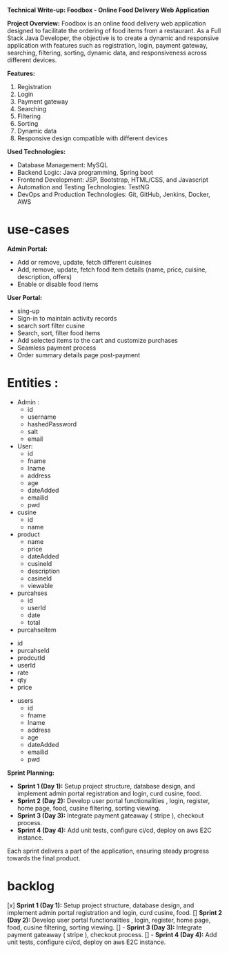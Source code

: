 **Technical Write-up: Foodbox - Online Food Delivery Web Application**

**Project Overview:**
Foodbox is an online food delivery web application designed to facilitate the ordering of food items from a restaurant. As a Full Stack Java Developer, the objective is to create a dynamic and responsive application with features such as registration, login, payment gateway, searching, filtering, sorting, dynamic data, and responsiveness across different devices.

**Features:**
1. Registration
2. Login
3. Payment gateway
4. Searching
5. Filtering
6. Sorting
7. Dynamic data
8. Responsive design compatible with different devices

**Used Technologies:**
- Database Management: MySQL
- Backend Logic: Java programming, Spring boot
- Frontend Development: JSP, Bootstrap, HTML/CSS, and Javascript
- Automation and Testing Technologies: TestNG
- DevOps and Production Technologies: Git, GitHub, Jenkins, Docker, AWS

# use-cases 
**Admin Portal:**
- Add or remove, update,  fetch different cuisines
- Add, remove, update, fetch food item details (name, price, cuisine, description, offers)
- Enable or disable food items

**User Portal:**
- sing-up
- Sign-in to maintain activity records
- search sort filter cusine
- Search, sort, filter food items
- Add selected items to the cart and customize purchases
- Seamless payment process
- Order summary details page post-payment

# Entities :
- Admin :
  + id
  + username
  + hashedPassword
  + salt
  + email
- User:
  + id
  + fname
  + lname
  + address
  + age
  + dateAdded
  + emailid
  + pwd
- cusine
  + id
  + name
- product
  + name
  + price
  + dateAdded
  + cusineId
  + description
  + casineId
  + viewable
- purcahses
  + id
  + userId
  + date
  + total
-  purcahseitem
  + id
  + purcahseId
  + prodcutId
  + userId
  + rate
  + qty
  + price
- users
  + id
  + fname
  + lname
  + address
  + age
  + dateAdded
  + emailid
  + pwd
    

**Sprint Planning:**
- **Sprint 1 (Day 1):** Setup project structure, database design, and implement admin portal registration and login, curd  cusine, food.
- **Sprint 2 (Day 2):** Develop user portal functionalities , login, register, home  page, food, cusine filtering, sorting viewing.
- **Sprint 3 (Day 3):** Integrate payment gateaway ( stripe ), checkout process.
- **Sprint 4 (Day 4):** Add unit tests, configure ci/cd, deploy on aws E2C  instance.

Each sprint delivers a part of the application, ensuring steady progress towards the final product.


# backlog 
[x] **Sprint 1 (Day 1):** Setup project structure, database design, and implement admin portal registration and login, curd  cusine, food.
[] **Sprint 2 (Day 2):** Develop user portal functionalities , login, register, home  page, food, cusine filtering, sorting viewing.
[] - **Sprint 3 (Day 3):** Integrate payment gateaway ( stripe ), checkout process.
[] - **Sprint 4 (Day 4):** Add unit tests, configure ci/cd, deploy on aws E2C  instance.